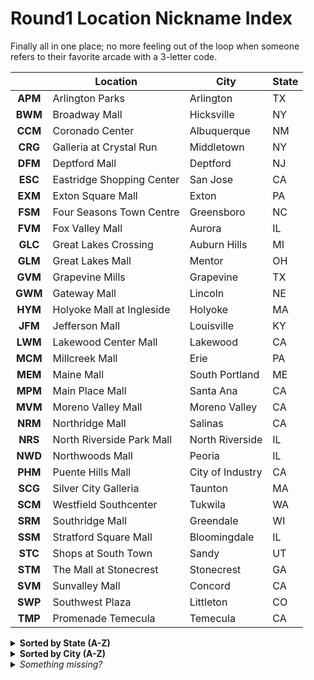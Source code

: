 # Round1 Location Nickname Index

Finally all in one place; no more feeling out of the loop when someone refers to their favorite arcade with a 3-letter code.

| |Location|City|State|
|:---:|--------|----|-----|
|**APM**|Arlington Parks|Arlington|TX| 
|**BWM**|Broadway Mall|Hicksville|NY| 
|**CCM**|Coronado Center|Albuquerque|NM| 
|**CRG**|Galleria at Crystal Run|Middletown|NY| 
|**DFM**|Deptford Mall|Deptford|NJ| 
|**ESC**|Eastridge Shopping Center|San Jose|CA| 
|**EXM**|Exton Square Mall|Exton|PA| 
|**FSM**|Four Seasons Town Centre|Greensboro|NC| 
|**FVM**|Fox Valley Mall|Aurora|IL| 
|**GLC**|Great Lakes Crossing|Auburn Hills|MI| 
|**GLM**|Great Lakes Mall|Mentor|OH| 
|**GVM**|Grapevine Mills|Grapevine|TX| 
|**GWM**|Gateway Mall|Lincoln|NE| 
|**HYM**|Holyoke Mall at Ingleside|Holyoke|MA| 
|**JFM**|Jefferson Mall|Louisville|KY| 
|**LWM**|Lakewood Center Mall|Lakewood|CA| 
|**MCM**|Millcreek Mall|Erie|PA| 
|**MEM**|Maine Mall|South Portland|ME| 
|**MPM**|Main Place Mall|Santa Ana|CA| 
|**MVM**|Moreno Valley Mall|Moreno Valley|CA| 
|**NRM**|Northridge Mall|Salinas|CA| 
|**NRS**|North Riverside Park Mall|North Riverside|IL| 
|**NWD**|Northwoods Mall|Peoria|IL| 
|**PHM**|Puente Hills Mall|City of Industry|CA| 
|**SCG**|Silver City Galleria|Taunton|MA| 
|**SCM**|Westfield Southcenter|Tukwila|WA| 
|**SRM**|Southridge Mall|Greendale|WI| 
|**SSM**|Stratford Square Mall|Bloomingdale|IL| 
|**STC**|Shops at South Town|Sandy|UT| 
|**STM**|The Mall at Stonecrest|Stonecrest|GA| 
|**SVM**|Sunvalley Mall|Concord|CA| 
|**SWP**|Southwest Plaza|Littleton|CO| 
|**TMP**|Promenade Temecula|Temecula|CA| 

<details><summary><b>Sorted by State (A-Z)</b></summary>

| |Location|City|State|
|:---:|--------|----|-----|
|**PHM**|Puente Hills Mall|City of Industry|CA| 
|**SVM**|Sunvalley Mall|Concord|CA| 
|**LWM**|Lakewood Center Mall|Lakewood|CA| 
|**MVM**|Moreno Valley Mall|Moreno Valley|CA| 
|**NRM**|Northridge Mall|Salinas|CA| 
|**ESC**|Eastridge Shopping Center|San Jose|CA| 
|**MPM**|Main Place Mall|Santa Ana|CA| 
|**TMP**|Promenade Temecula|Temecula|CA| 
|**SWP**|Southwest Plaza|Littleton|CO| 
|**STM**|The Mall at Stonecrest|Stonecrest|GA| 
|**FVM**|Fox Valley Mall|Aurora|IL| 
|**SSM**|Stratford Square Mall|Bloomingdale|IL| 
|**NRS**|North Riverside Park Mall|North Riverside|IL| 
|**NWD**|Northwoods Mall|Peoria|IL| 
|**JFM**|Jefferson Mall|Louisville|KY| 
|**HYM**|Holyoke Mall at Ingleside|Holyoke|MA| 
|**SCG**|Silver City Galleria|Taunton|MA| 
|**MEM**|Maine Mall|South Portland|ME| 
|**GLC**|Great Lakes Crossing|Auburn Hills|MI| 
|**FSM**|Four Seasons Town Centre|Greensboro|NC| 
|**GWM**|Gateway Mall|Lincoln|NE| 
|**DFM**|Deptford Mall|Deptford|NJ| 
|**CCM**|Coronado Center|Albuquerque|NM| 
|**BWM**|Broadway Mall|Hicksville|NY| 
|**CRG**|Galleria at Crystal Run|Middletown|NY| 
|**GLM**|Great Lakes Mall|Mentor|OH| 
|**MCM**|Millcreek Mall|Erie|PA| 
|**EXM**|Exton Square Mall|Exton|PA| 
|**APM**|Arlington Parks|Arlington|TX| 
|**GVM**|Grapevine Mills|Grapevine|TX| 
|**STC**|Shops at South Town|Sandy|UT| 
|**SCM**|Westfield Southcenter|Tukwila|WA| 
|**SRM**|Southridge Mall|Greendale|WI| 
  </details>
<details><summary><b>Sorted by City (A-Z)</b></summary>

| |Location|City|State|
|:---:|--------|----|-----|
|**CCM**|Coronado Center|Albuquerque|NM| 
|**APM**|Arlington Parks|Arlington|TX| 
|**GLC**|Great Lakes Crossing|Auburn Hills|MI| 
|**FVM**|Fox Valley Mall|Aurora|IL| 
|**SSM**|Stratford Square Mall|Bloomingdale|IL| 
|**PHM**|Puente Hills Mall|City of Industry|CA| 
|**SVM**|Sunvalley Mall|Concord|CA| 
|**DFM**|Deptford Mall|Deptford|NJ| 
|**MCM**|Millcreek Mall|Erie|PA| 
|**EXM**|Exton Square Mall|Exton|PA| 
|**GVM**|Grapevine Mills|Grapevine|TX| 
|**SRM**|Southridge Mall|Greendale|WI| 
|**FSM**|Four Seasons Town Centre|Greensboro|NC| 
|**BWM**|Broadway Mall|Hicksville|NY| 
|**HYM**|Holyoke Mall at Ingleside|Holyoke|MA| 
|**LWM**|Lakewood Center Mall|Lakewood|CA| 
|**GWM**|Gateway Mall|Lincoln|NE| 
|**SWP**|Southwest Plaza|Littleton|CO| 
|**JFM**|Jefferson Mall|Louisville|KY| 
|**GLM**|Great Lakes Mall|Mentor|OH| 
|**CRG**|Galleria at Crystal Run|Middletown|NY| 
|**MVM**|Moreno Valley Mall|Moreno Valley|CA| 
|**NRS**|North Riverside Park Mall|North Riverside|IL| 
|**NWD**|Northwoods Mall|Peoria|IL| 
|**NRM**|Northridge Mall|Salinas|CA| 
|**ESC**|Eastridge Shopping Center|San Jose|CA| 
|**STC**|Shops at South Town|Sandy|UT| 
|**MPM**|Main Place Mall|Santa Ana|CA| 
|**MEM**|Maine Mall|South Portland|ME| 
|**STM**|The Mall at Stonecrest|Stonecrest|GA| 
|**SCG**|Silver City Galleria|Taunton|MA| 
|**TMP**|Promenade Temecula|Temecula|CA| 
|**SCM**|Westfield Southcenter|Tukwila|WA| 
  </details>
<details><summary><i>Something missing?</i></summary>

The list was derived from [the official Round1 website](https://www.round1usa.com/location/). By clicking "(Store Details)" → "(Book your Party from Here!)", the shop code is appended to the page URL, e.g. `https://partytime.round1usa.com/reservation/index/GLC`

As such, shops marked "Coming Soon" or "Future Location" and others that do not have an option to make a reservation will not reveal their initials in this way.

*If you know another one and wish to see this list updated, open a github issue, pull request, or message me if you are so inclined.*
  </details>
